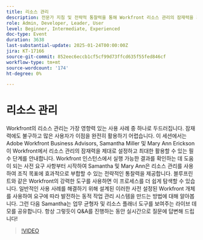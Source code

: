 ```yaml
---
title: 리소스 관리
description: 전문가 지침 및 전략적 통찰력을 통해 Workfront 리소스 관리의 잠재력을 최대한 활용하십시오.
role: Admin, Developer, Leader, User
level: Beginner, Intermediate, Experienced
doc-type: Event
duration: 3638
last-substantial-update: 2025-01-24T00:00:00Z
jira: KT-17166
source-git-commit: 852eec6eccb1cf5cf99d73ffcd635f55fed846cf
workflow-type: tm+mt
source-wordcount: '174'
ht-degree: 0%

---
```



# 리소스 관리

Workfront의 리소스 관리는 가장 영향력 있는 사용 사례 중 하나로 두드러집니다. 잠재력에도 불구하고 많은 사용자가 이점을 완전히 활용하기 어렵습니다. 이 세션에서는 Adobe Workfront Business Advisors, Samantha Miller 및 Mary Ann Erickson이 Workfront에서 리소스 관리의 잠재력을 제대로 설정하고 최대한 활용할 수 있는 필수 단계를 안내합니다. Workfront 인스턴스에서 실행 가능한 결과를 확인하는 데 도움이 되는 사전 요구 사항부터 시작하여 Samantha 및 Mary Ann은 리소스 관리를 사용하여 조직 목표에 효과적으로 부합할 수 있는 전략적인 통찰력을 제공합니다. 블루프린트와 같은 Workfront의 강력한 도구를 사용하면 이 프로세스를 더 쉽게 탐색할 수 있습니다. 일반적인 사용 사례를 해결하기 위해 설계된 이러한 사전 설정된 Workfront 개체를 사용하여 요구에 따라 발전하는 동적 작업 관리 시스템을 만드는 방법에 대해 알아봅니다. 그런 다음 Samantha는 업무 균형자 및 리소스 플래너 도구를 보여주는 라이브 데모를 공유합니다. 항상 그렇듯이 Q&amp;A를 진행하는 동안 실시간으로 질문에 답변해 드립니다!

>[!VIDEO](https://video.tv.adobe.com/v/3443022/?learn=on&enablevpops)
